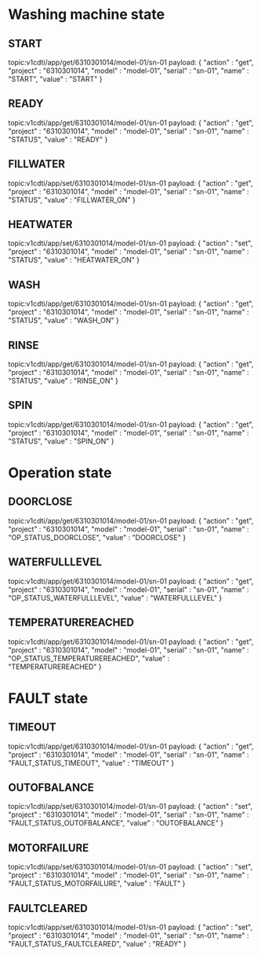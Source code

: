 # Washing machine state

## START
topic:v1cdti/app/get/6310301014/model-01/sn-01
payload: {
    "action"    :   "get",
    "project"   :   "6310301014",
    "model"     :   "model-01",
    "serial"    :   "sn-01",
    "name"      :   "START",
    "value"     :   "START"
}

## READY
topic:v1cdti/app/get/6310301014/model-01/sn-01
payload: {
    "action"    :   "get",
    "project"   :   "6310301014",
    "model"     :   "model-01",
    "serial"    :   "sn-01",
    "name"      :   "STATUS",
    "value"     :   "READY"
}


## FILLWATER
topic:v1cdti/app/set/6310301014/model-01/sn-01
payload: {
    "action"    :   "get",
    "project"   :   "6310301014",
    "model"     :   "model-01",
    "serial"    :   "sn-01",
    "name"      :   "STATUS",
    "value"     :   "FILLWATER_ON"
}

## HEATWATER
topic:v1cdti/app/set/6310301014/model-01/sn-01
payload: {
    "action"    :   "set",
    "project"   :   "6310301014",
    "model"     :   "model-01",
    "serial"    :   "sn-01",
    "name"      :   "STATUS",
    "value"     :   "HEATWATER_ON"
}

## WASH
topic:v1cdti/app/get/6310301014/model-01/sn-01
payload: {
    "action"    :   "get",
    "project"   :   "6310301014",
    "model"     :   "model-01",
    "serial"    :   "sn-01",
    "name"      :   "STATUS",
    "value"     :   "WASH_ON"
}

## RINSE
topic:v1cdti/app/get/6310301014/model-01/sn-01
payload: {
    "action"    :   "get",
    "project"   :   "6310301014",
    "model"     :   "model-01",
    "serial"    :   "sn-01",
    "name"      :   "STATUS",
    "value"     :   "RINSE_ON"
}

## SPIN
topic:v1cdti/app/get/6310301014/model-01/sn-01
payload: {
    "action"    :   "get",
    "project"   :   "6310301014",
    "model"     :   "model-01",
    "serial"    :   "sn-01",
    "name"      :   "STATUS",
    "value"     :   "SPIN_ON"
}

# Operation state

## DOORCLOSE
topic:v1cdti/app/get/6310301014/model-01/sn-01
payload: {
    "action"    :   "get",
    "project"   :   "6310301014",
    "model"     :   "model-01",
    "serial"    :   "sn-01",
    "name"      :   "OP_STATUS_DOORCLOSE",
    "value"     :   "DOORCLOSE"
}

## WATERFULLLEVEL
topic:v1cdti/app/get/6310301014/model-01/sn-01
payload: {
    "action"    :   "get",
    "project"   :   "6310301014",
    "model"     :   "model-01",
    "serial"    :   "sn-01",
    "name"      :   "OP_STATUS_WATERFULLLEVEL",
    "value"     :   "WATERFULLLEVEL"
}

## TEMPERATUREREACHED
topic:v1cdti/app/get/6310301014/model-01/sn-01
payload: {
    "action"    :   "get",
    "project"   :   "6310301014",
    "model"     :   "model-01",
    "serial"    :   "sn-01",
    "name"      :   "OP_STATUS_TEMPERATUREREACHED",
    "value"     :   "TEMPERATUREREACHED"
}


# FAULT state

## TIMEOUT
topic:v1cdti/app/get/6310301014/model-01/sn-01
payload: {
    "action"    :   "get",
    "project"   :   "6310301014",
    "model"     :   "model-01",
    "serial"    :   "sn-01",
    "name"      :   "FAULT_STATUS_TIMEOUT",
    "value"     :   "TIMEOUT"
}

## OUTOFBALANCE
topic:v1cdti/app/set/6310301014/model-01/sn-01
payload: {
    "action"    :   "set",
    "project"   :   "6310301014",
    "model"     :   "model-01",
    "serial"    :   "sn-01",
    "name"      :   "FAULT_STATUS_OUTOFBALANCE",
    "value"     :   "OUTOFBALANCE"
}

## MOTORFAILURE
topic:v1cdti/app/set/6310301014/model-01/sn-01
payload: {
    "action"    :   "set",
    "project"   :   "6310301014",
    "model"     :   "model-01",
    "serial"    :   "sn-01",
    "name"      :   "FAULT_STATUS_MOTORFAILURE",
    "value"     :   "FAULT"
}

## FAULTCLEARED
topic:v1cdti/app/set/6310301014/model-01/sn-01
payload: {
    "action"    :   "set",
    "project"   :   "6310301014",
    "model"     :   "model-01",
    "serial"    :   "sn-01",
    "name"      :   "FAULT_STATUS_FAULTCLEARED",
    "value"     :   "READY"
}